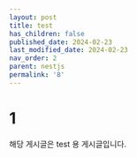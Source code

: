 ```yaml
---
layout: post
title: test
has_children: false
published_date: 2024-02-23
last_modified_date: 2024-02-23
nav_order: 2
parent: nestjs
permalink: '8'
---
```


# 1
해당 게시글은 test 용 게시글입니다.